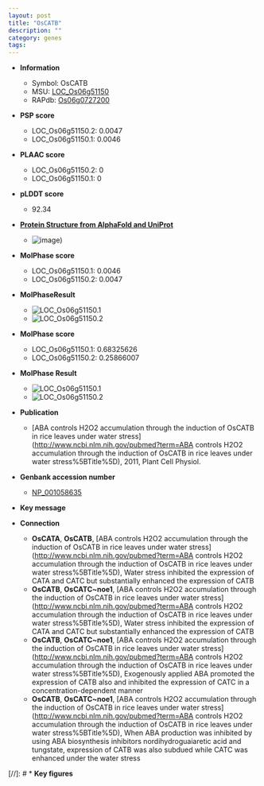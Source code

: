 ```yaml
---
layout: post
title: "OsCATB"
description: ""
category: genes
tags: 
---
```


* **Information**  
    + Symbol: OsCATB  
    + MSU: [LOC_Os06g51150](http://rice.plantbiology.msu.edu/cgi-bin/ORF_infopage.cgi?orf=LOC_Os06g51150)  
    + RAPdb: [Os06g0727200](http://rapdb.dna.affrc.go.jp/viewer/gbrowse_details/irgsp1?name=Os06g0727200)  

* **PSP score**  
    + LOC_Os06g51150.2: 0.0047 
    + LOC_Os06g51150.1: 0.0046 

* **PLAAC score**  
    + LOC_Os06g51150.2: 0 
    + LOC_Os06g51150.1: 0 

* **pLDDT score**
    + 92.34

* **[Protein Structure from AlphaFold and UniProt](https://www.uniprot.org/uniprotkb/C7J2C3/entry#structure)**
    + ![image](https://ricepsp.github.io/images/C/AF-C7J2C3-F1.png))

* **MolPhase score**
    + LOC_Os06g51150.1: 0.0046
    + LOC_Os06g51150.2: 0.0047

* **MolPhaseResult**
    + ![LOC_Os06g51150.1](https://ricepsp.github.io/pictures/LOC_Os06g/LOC_Os06g51150.1.png)
    + ![LOC_Os06g51150.2](https://ricepsp.github.io/pictures/LOC_Os06g/LOC_Os06g51150.2.png)

* **MolPhase score**
    + LOC_Os06g51150.1: 0.68325626
    + LOC_Os06g51150.2: 0.25866007

* **MolPhase Result**
    + ![LOC_Os06g51150.1](https://304243504.github.io/Pictures/LOC_Os06g/LOC_Os06g51150.1.png)
    + ![LOC_Os06g51150.2](https://304243504.github.io/Pictures/LOC_Os06g/LOC_Os06g51150.2.png)

* **Publication**  
    + [ABA controls H2O2 accumulation through the induction of OsCATB in rice leaves under water stress](http://www.ncbi.nlm.nih.gov/pubmed?term=ABA controls H2O2 accumulation through the induction of OsCATB in rice leaves under water stress%5BTitle%5D), 2011, Plant Cell Physiol.

* **Genbank accession number**  
    + [NP_001058635](http://www.ncbi.nlm.nih.gov/nuccore/NP_001058635)

* **Key message**  

* **Connection**  
    + __OsCATA__, __OsCATB__, [ABA controls H2O2 accumulation through the induction of OsCATB in rice leaves under water stress](http://www.ncbi.nlm.nih.gov/pubmed?term=ABA controls H2O2 accumulation through the induction of OsCATB in rice leaves under water stress%5BTitle%5D), Water stress inhibited the expression of CATA and CATC but substantially enhanced the expression of CATB
    + __OsCATB__, __OsCATC~noe1__, [ABA controls H2O2 accumulation through the induction of OsCATB in rice leaves under water stress](http://www.ncbi.nlm.nih.gov/pubmed?term=ABA controls H2O2 accumulation through the induction of OsCATB in rice leaves under water stress%5BTitle%5D), Water stress inhibited the expression of CATA and CATC but substantially enhanced the expression of CATB
    + __OsCATB__, __OsCATC~noe1__, [ABA controls H2O2 accumulation through the induction of OsCATB in rice leaves under water stress](http://www.ncbi.nlm.nih.gov/pubmed?term=ABA controls H2O2 accumulation through the induction of OsCATB in rice leaves under water stress%5BTitle%5D), Exogenously applied ABA promoted the expression of CATB also and inhibited the expression of CATC in a concentration-dependent manner
    + __OsCATB__, __OsCATC~noe1__, [ABA controls H2O2 accumulation through the induction of OsCATB in rice leaves under water stress](http://www.ncbi.nlm.nih.gov/pubmed?term=ABA controls H2O2 accumulation through the induction of OsCATB in rice leaves under water stress%5BTitle%5D), When ABA production was inhibited by using ABA biosynthesis inhibitors nordihydroguaiaretic acid and tungstate, expression of CATB was also subdued while CATC was enhanced under the water stress

[//]: # * **Key figures**  


